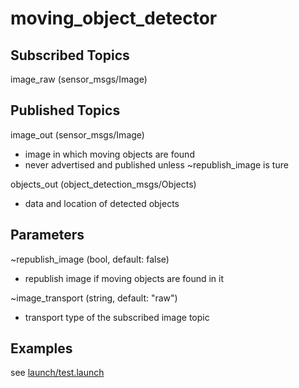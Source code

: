 # moving_object_detector

## Subscribed Topics
image_raw (sensor_msgs/Image)

## Published Topics
image_out (sensor_msgs/Image)
* image in which moving objects are found
* never advertised and published unless ~republish_image is ture

objects_out (object_detection_msgs/Objects)
* data and location of detected objects

## Parameters
~republish_image (bool, default: false)
* republish image if moving objects are found in it

~image_transport (string, default: "raw")
* transport type of the subscribed image topic

## Examples
see [launch/test.launch](launch/test.launch)
